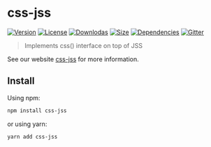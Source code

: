 # css-jss

[![Version](https://img.shields.io/npm/v/css-jss.svg?style=flat)](https://npmjs.org/package/css-jss)
[![License](https://img.shields.io/npm/l/css-jss.svg?style=flat)](https://github.com/cssinjs/jss/blob/master/LICENSE)
[![Downlodas](https://img.shields.io/npm/dm/css-jss.svg?style=flat)](https://npmjs.org/package/css-jss)
[![Size](https://img.shields.io/bundlephobia/minzip/css-jss.svg?style=flat)](https://npmjs.org/package/css-jss)
[![Dependencies](https://img.shields.io/david/cssinjs/jss.svg?path=packages%2Fcss-jss&style=flat)](https://npmjs.org/package/css-jss)
[![Gitter](https://badges.gitter.im/JoinChat.svg)](https://gitter.im/cssinjs/lobby)

> Implements css() interface on top of JSS

See our website [css-jss](https://cssinjs.org/css-jss?v=v10.4.0) for more information.

## Install

Using npm:

```sh
npm install css-jss
```

or using yarn:

```sh
yarn add css-jss
```
